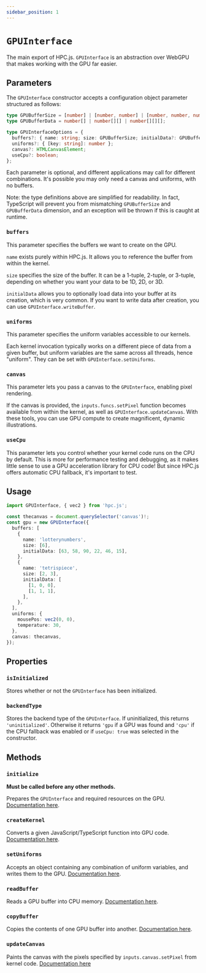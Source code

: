 ```yaml
---
sidebar_position: 1
---
```


# `GPUInterface`

The main export of HPC.js. `GPUInterface` is an abstraction over WebGPU that makes working with the GPU far easier.

## Parameters

The `GPUInterface` constructor accepts a configuration object parameter structured as follows:

```ts
type GPUBufferSize = [number] | [number, number] | [number, number, number];
type GPUBufferData = number[] | number[][] | number[][][];

type GPUInterfaceOptions = {
  buffers?: { name: string; size: GPUBufferSize; initialData?: GPUBufferData };
  uniforms?: { [key: string]: number };
  canvas?: HTMLCanvasElement;
  useCpu?: boolean;
};
```

Each parameter is optional, and different applications may call for different combinations. It's possible you may only need a canvas and uniforms, with no buffers.

Note: the type definitions above are simplified for readability. In fact, TypeScript will prevent you from mismatching `GPUBufferSize` and `GPUBufferData` dimension, and an exception will be thrown if this is caught at runtime.

### `buffers`

This parameter specifies the buffers we want to create on the GPU.

`name` exists purely within HPC.js. It allows you to reference the buffer from within the kernel.

`size` specifies the size of the buffer. It can be a 1-tuple, 2-tuple, or 3-tuple, depending on whether you want your data to be 1D, 2D, or 3D.

`initialData` allows you to optionally load data into your buffer at its creation, which is very common. If you want to write data after creation, you can use `GPUInterface.writeBuffer`.

### `uniforms`

This parameter specifies the uniform variables accessible to our kernels.

Each kernel invocation typically works on a different piece of data from a given buffer, but uniform variables are the same across all threads, hence "uniform". They can be set with `GPUInterface.setUniforms`.

### `canvas`

This parameter lets you pass a canvas to the `GPUInterface`, enabling pixel rendering.

If the canvas is provided, the `inputs.funcs.setPixel` function becomes available from within the kernel, as well as `GPUInterface.updateCanvas`. With these tools, you can use GPU compute to create magnificent, dynamic illustrations.

### `useCpu`

This parameter lets you control whether your kernel code runs on the CPU by default. This is more for performance testing and debugging, as it makes little sense to use a GPU acceleration library for CPU code! But since HPC.js offers automatic CPU fallback, it's important to test.

## Usage

```ts
import GPUInterface, { vec2 } from 'hpc.js';

const thecanvas = document.querySelector('canvas')!;
const gpu = new GPUInterface({
  buffers: [
    {
      name: 'lotterynumbers',
      size: [6],
      initialData: [63, 58, 90, 22, 46, 15],
    },
    {
      name: 'tetrispiece',
      size: [2, 3],
      initialData: [
        [1, 0, 0],
        [1, 1, 1],
      ],
    },
  ],
  uniforms: {
    mousePos: vec2(0, 0),
    temperature: 30,
  },
  canvas: thecanvas,
});
```

## Properties

### `isInitialized`

Stores whether or not the `GPUInterface` has been initialized.

### `backendType`

Stores the backend type of the `GPUInterface`. If uninitialized, this returns `'uninitialized'`. Otherwise it returns `'gpu` if a GPU was found and `'cpu'` if the CPU fallback was enabled or if `useCpu: true` was selected in the constructor.

## Methods

### `initialize`

**Must be called before any other methods.**

Prepares the `GPUInterface` and required resources on the GPU. [Documentation here](initialize).

### `createKernel`

Converts a given JavaScript/TypeScript function into GPU code. [Documentation here](createkernel).

### `setUniforms`

Accepts an object containing any combination of uniform variables, and writes them to the GPU. [Documentation here](setuniforms).

### `readBuffer`

Reads a GPU buffer into CPU memory. [Documentation here](readbuffer).

### `copyBuffer`

Copies the contents of one GPU buffer into another. [Documentation here](copybuffer).

### `updateCanvas`

Paints the canvas with the pixels specified by `inputs.canvas.setPixel` from kernel code. [Documentation here](updatecanvas)
